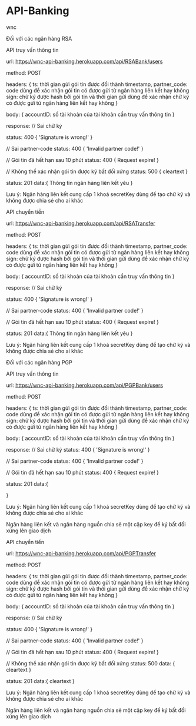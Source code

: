 # API-Banking
wnc

Đối với các ngân hàng RSA

API truy vấn thông tin

url: https://wnc-api-banking.herokuapp.com/api/RSABank/users

method: POST

headers: 
{
  ts: thời gian gửi gói tin được đổi thành timestamp,
  partner_code: code dùng để xác nhận gói tin có được gửi từ ngân hàng liên kết hay không 
  sign: chữ ký được hash bởi gói tin và thời gian gửi dùng để xác nhận chữ ký có được gửi từ ngân hàng liên kết hay không
}

body: 
{
  accountID: số tài khoản của tài khoản cần truy vấn thông tin
}

response: 
// Sai chữ ký

status: 400
{
  'Signature is wrong!'
}

// Sai partner-code
status: 400
{
  'Invalid partner code!'
}

// Gói tin đã hết hạn sau 10 phút
status: 400
{
  Request expire!
}

// Không thể xác nhận gói tin được ký bất đối xứng 
status: 500
{
  cleartext
}


status: 201
data:{
 Thông tin ngân hàng liên kết yêu 
}

Lưu ý: 
Ngân hàng liên kết cung cấp 1 khoá secretKey dùng để tạo chữ ký và không được chia sẻ cho ai khác

API chuyển tiền

url: https://wnc-api-banking.herokuapp.com/api/RSATransfer

method: POST

headers: 
{
  ts: thời gian gửi gói tin được đổi thành timestamp,
  partner_code: code dùng để xác nhận gói tin có được gửi từ ngân hàng liên kết hay không 
  sign: chữ ký được hash bởi gói tin và thời gian gửi dùng để xác nhận chữ ký có được gửi từ ngân hàng liên kết hay không
}

body: 
{
  accountID: số tài khoản của tài khoản cần truy vấn thông tin
}

response: 
// Sai chữ ký

status: 400
{
  'Signature is wrong!'
}

// Sai partner-code
status: 400
{
  'Invalid partner code!'
}

// Gói tin đã hết hạn sau 10 phút
status: 400
{
  Request expire!
}

status: 201
data:{
  Thông tin ngân hàng liên kết yêu 
}

Lưu ý: 
Ngân hàng liên kết cung cấp 1 khoá secretKey dùng để tạo chữ ký và không được chia sẻ cho ai khác

Đối với các ngân hàng PGP

API truy vấn thông tin

url: https://wnc-api-banking.herokuapp.com/api/PGPBank/users

method: POST

headers: 
{
  ts: thời gian gửi gói tin được đổi thành timestamp,
  partner_code: code dùng để xác nhận gói tin có được gửi từ ngân hàng liên kết hay không 
  sign: chữ ký được hash bởi gói tin và thời gian gửi dùng để xác nhận chữ ký có được gửi từ ngân hàng liên kết hay không
}

body: 
{
  accountID: số tài khoản của tài khoản cần truy vấn thông tin
}

response: 
// Sai chữ ký
status: 400
{
  'Signature is wrong!'
}

// Sai partner-code
status: 400
{
  'Invalid partner code!'
}

// Gói tin đã hết hạn sau 10 phút
status: 400
{
  Request expire!
}

status: 201
data:{
  
}

Lưu ý: 
Ngân hàng liên kết cung cấp 1 khoá secretKey dùng để tạo chữ ký và không được chia sẻ cho ai khác

Ngân hàng liên kết và ngân hàng nguồn chia sẻ một cặp key để ký bất đối xứng lên giao dịch


API chuyển tiền

url: https://wnc-api-banking.herokuapp.com/api/PGPTransfer

method: POST

headers: 
{
  ts: thời gian gửi gói tin được đổi thành timestamp,
  partner_code: code dùng để xác nhận gói tin có được gửi từ ngân hàng liên kết hay không 
  sign: chữ ký được hash bởi gói tin và thời gian gửi dùng để xác nhận chữ ký có được gửi từ ngân hàng liên kết hay không
}

body: 
{
  accountID: số tài khoản của tài khoản cần truy vấn thông tin
}

response: 
// Sai chữ ký

status: 400
{
  'Signature is wrong!'
}

// Sai partner-code
status: 400
{
  'Invalid partner code!'
}

// Gói tin đã hết hạn sau 10 phút
status: 400
{
  Request expire!
}

// Không thể xác nhận gói tin được ký bất đối xứng 
status: 500
data: {
  cleartext
}


status: 201
data:{
  cleartext
}

Lưu ý: 
Ngân hàng liên kết cung cấp 1 khoá secretKey dùng để tạo chữ ký và không được chia sẻ cho ai khác

Ngân hàng liên kết và ngân hàng nguồn chia sẻ một cặp key để ký bất đối xứng lên giao dịch
